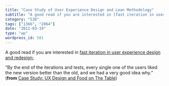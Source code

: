 ```yaml
---
title: "Case Study of User Experience Design and Lean Methodology"
subtitle: "A good read if you are interested in [fast iteration in user experience design and redesign:](http:/..."
category: "538"
tags: ["1366", "2064"]
date: "2011-03-19"
type: "wp"
wordpress_id: 581
---
```

A good read if you are interested in [fast iteration in user experience design and redesign:](http://www.startuplessonslearned.com/2011/01/case-study-ux-design-and-food-on-table.html)

> 

“By the end of the iterations and tests, every single one of the users liked the new version better than the old, and we had a very good idea why.” (**from** [Case Study: UX Design and Food on The Table](http://www.startuplessonslearned.com/2011/01/case-study-ux-design-and-food-on-table.html))